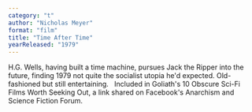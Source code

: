 ```yaml
---
category: "t"
author: "Nicholas Meyer"
format: "film"
title: "Time After Time"
yearReleased: "1979"
---
```

H.G. Wells, having built a time machine, pursues Jack the Ripper into the future, finding 1979 not quite the socialist utopia he'd expected. Old-fashioned but still entertaining.
 
Included in Goliath's						10 Obscure Sci-Fi Films Worth Seeking Out, a link shared on 			Facebook's Anarchism and Science Fiction Forum.